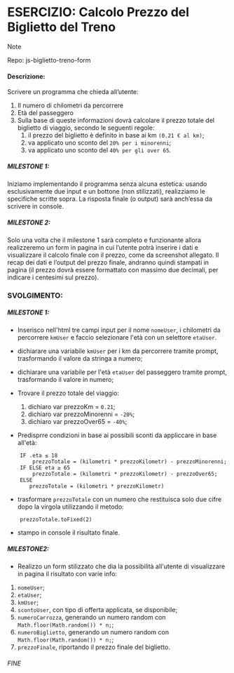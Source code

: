 # ESERCIZIO: Calcolo Prezzo del Biglietto del Treno

>[!NOTE]
>
> Repo: js-biglietto-treno-form

#### Descrizione:
Scrivere un programma che chieda all’utente:
1. Il numero di chilometri da percorrere
2. Età del passeggero
3. Sulla base di queste informazioni dovrà calcolare il prezzo totale del biglietto di viaggio, secondo le seguenti regole:
    1. il prezzo del biglietto è definito in base ai km `(0.21 € al km)`;
    2. va applicato uno sconto del `20% per i minorenni`;
    3. va applicato uno sconto del `40% per gli over 65`.

##### MILESTONE 1:
Iniziamo implementando il programma senza alcuna estetica: usando esclusivamente due input e un bottone (non stilizzati), realizziamo le specifiche scritte sopra. La risposta finale (o output) sarà anch’essa da scrivere in console.
##### MILESTONE 2:
Solo una volta che il milestone 1 sarà completo e funzionante allora realizzeremo un form in pagina in cui l’utente potrà inserire i dati e visualizzare il calcolo finale con il prezzo, come da screenshot allegato. Il recap dei dati e l’output del prezzo finale, andranno quindi stampati in pagina (il prezzo dovrà essere formattato con massimo due decimali, per indicare i centesimi sul prezzo).

### SVOLGIMENTO:
##### MILESTONE 1:
- Inserisco nell'html tre campi input per il nome `nomeUser`, i chilometri da percorrere `kmUser` e faccio selezionare l'età con un selettore `etaUser`.
- dichiarare una variabile `kmUser` per i km da percorrere tramite prompt, trasformando il valore da stringa a numero;

- dichiarare una variabile per l'età `etaUser` del passeggero tramite prompt, trasformando il valore in numero;

- Trovare il prezzo totale del viaggio:
    1. dichiaro var prezzoKm = `0.21`;
    2. dichiaro var prezzoMinorenni = `-20%`;
    3. dichiaro var prezzoOver65 = `-40%`;

- Predisprre condizioni in base ai possibili sconti da appliccare in base all'età:
```
    IF .eta ≤ 18 
        prezzoTotale = (kilometri * prezzoKilometr) - prezzoMinorenni;
    IF ELSE eta ≥ 65
        prezzoTotale = (kilometri * prezzoKilometr) - prezzoOver65;
    ELSE
       prezzoTotale = (kilometri * prezzoKilometr) 
```

- trasformare `prezzoTotale` con un numero che restituisca solo due cifre dopo la virgola utilizzando il metodo:
```
    prezzoTotale.toFixed(2)
```
- stampo in console il risultato finale.

##### MILESTONE2:
- Realizzo un form stilizzato che dia la possibilità all'utente di visualizzare in pagina il risultato con varie info:
1. `nomeUser`;
2. `etaUser`;
3. `kmUser`;
4. `scontoUser`, con tipo di offerta applicata, se disponibile;
5. `numeroCarrozza`, generando un numero random con `Math.floor(Math.random()) * n;`;
6. `numeroBiglietto`, generando un numero random con `Math.floor(Math.random()) * n;`;
7. `prezzoFinale`, riportando il prezzo finale del biglietto.

###### FINE